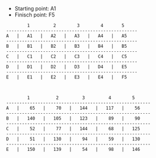 <ul>
   <li>Starting point: A1</li>
   <li>Finisch point: F5</li>
</ul>

            1         2        3        4       5
    --------------------------------------------------
    A   |   A1   |   A2   |   A3   |   A4   |   A5
    --------------------------------------------------
    B   |   B1   |   B2   |   B3   |   B4   |   B5
    --------------------------------------------------
    C   |   C1   |   C2   |   C3   |   C4   |   C5
    --------------------------------------------------
    D   |   D1   |   D2   |   D3   |   D4   |   E5
    --------------------------------------------------
    E   |   E1   |   E2   |   E3   |   E4   |   F5
 


            1          2         3         4        5
    -------------------------------------------------------
    A   |    65   |    70   |   144   |   117   |    56
    -------------------------------------------------------
    B   |   140   |   105   |   123   |    89   |    90
    -------------------------------------------------------
    C   |    52   |    77   |   144   |    68   |   125
    -------------------------------------------------------
    D   |    51   |   130   |    94   |    59   |   130
    -------------------------------------------------------
    E   |   150   |   139   |    54   |    98   |   146
